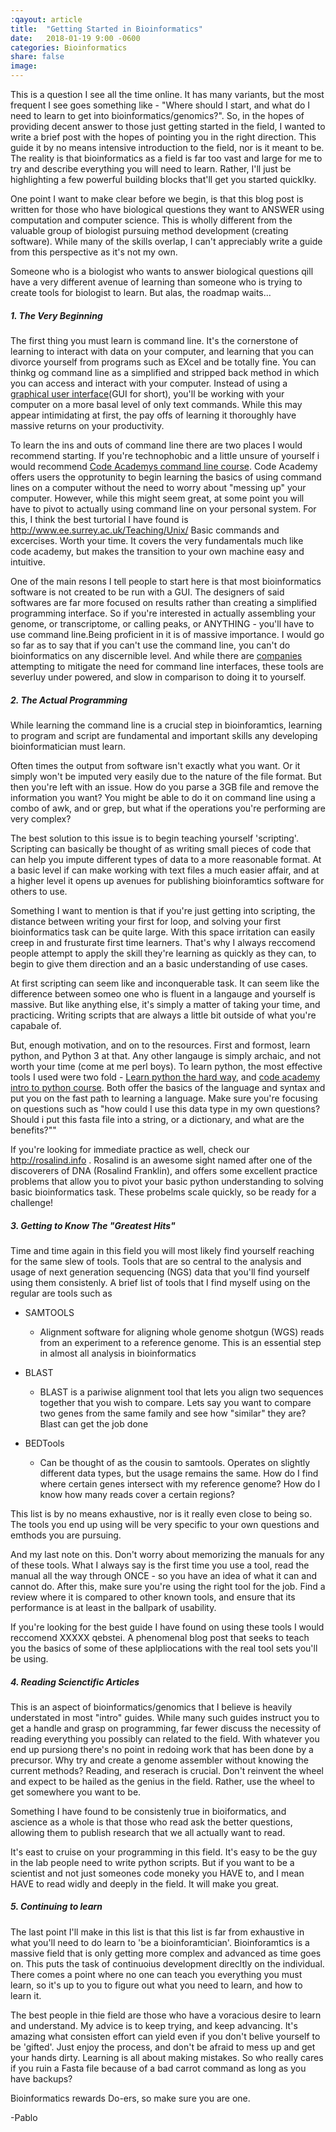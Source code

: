 ```yaml
---
:qayout: article
title:  "Getting Started in Bioinformatics"
date:   2018-01-19 9:00 -0600
categories: Bioinformatics
share: false
image:
---
```


This is a question I see all the time online. It has many variants, but the
most frequent I see goes something like - "Where should I start, and what do I need to learn to get into bioinformatics/genomics?". So, in the hopes of providing decent answer to those just getting started in the field, I wanted to write a brief post with the hopes of pointing you in the right direction. This guide it by no means intensive introduction to the field, nor is it meant to be. The reality is that bioinformatics as a field is far too vast and large for me to try and  describe everything you will need to learn. Rather, I'll just be highlighting a few powerful building blocks that'll get you started quicklky.

One point I want to make clear before we begin, is that this blog post is
written for those who have biological questions they want to ANSWER using
computation and computer science. This is wholly different from the valuable 
group of biologist pursuing method development (creating software). While many of the skills
overlap, I can't appreciably write a guide from this perspective as it's not
my own. 

Someone who is a biologist who wants to answer biological questions qill have a
very different avenue of learning than someone who is trying to create tools
for biologist to learn. But alas, the roadmap waits...

##### 1. The Very Beginning

The first thing you must learn is command line. It's the cornerstone of
learning to interact with data on your computer, and learning that you can
divorce yourself from programs such as EXcel and be totally fine. You can thinkg og command line as a simplified and stripped back method in which you can access and interact with your computer. Instead of using a [graphical user interface](https://en.wikipedia.org/wiki/Graphical_user_interface)(GUI for short), you'll be working with your computer on a more basal level of only text commands. While this may appear intimidating at first, the pay offs of learning it thoroughly have massive returns on your productivity. 

To learn the ins and outs of command line there are two places I would
recommend starting. If you're technophobic and a little unsure of yourself i would recommend [Code Academys command line course](https://www.google.com/url?sa=t&rct=j&q=&esrc=s&source=web&cd=1&cad=rja&uact=8&ved=2ahUKEwjLgLKUia_fAhUln-AKHepWA58QFjAAegQIAxAC&url=https%3A%2F%2Fwww.codecademy.com%2Flearn%2Flearn-the-command-line&usg=AOvVaw2W4SXDZOVLJGgMMuEIe6j-). Code Academy offers users the opprotunity to begin learning the basics of using command lines on a computer without the need to worry about "messing up" your computer. However, while this might seem great, at some point you will have to pivot to actually using command line on your personal system. For this, I think the best turtorial I have found is http://www.ee.surrey.ac.uk/Teaching/Unix/ Basic
commands and excercises. Worth your time. It covers the very fundamentals much
like code academy, but makes the transition to your own machine easy and
intuitive.

One of the main resons I tell people to start here is that most bioinformatics software is not created to be run with a GUI. The designers
of said softwares are far more focused on results rather than creating a
simplified programming interface. So if you're interested in actually
assembling your genome, or transcriptome, or calling peaks, or ANYTHING -
you'll have to use command line.Being proficient in it is of massive importance. I would go so far as to say that if you can't use the command line, you can't do bioinformatics on any discernible level. And while there are [companies](https://www.geneious.com/) attempting to mitigate the need for command line interfaces, these tools are severluy under powered, and slow in comparison to doing it to yourself. 

##### 2. The Actual Programming

While learning the command line is a crucial step in bioinforamtics, learning
to program and script are fundamental and important skills any developing
bioinformatician must learn. 

Often times the output from software isn't exactly what you want. Or it simply
won't be imputed very easily due to the nature of the file format. But then
you're left with an issue. How do you parse a 3GB file and remove the
information you want? You might be able to do it on command line using a combo
of awk, and or grep, but what if the operations you're performing are very
complex? 

The best solution to this issue is to begin teaching yourself 'scripting'. Scripting can basically be thought of as writing small pieces of code that can help you impute different types of data to a more reasonable format. At a basic level if can make working with text files a much easier affair, and at a higher level it opens up avenues for publishing bioinforamtics software for others to use.

Something I want to mention is that if you're just getting into scripting, the
distance between writing your first for loop, and solving your first
bioinformatics task can be quite large. With this space irritation can easily
creep in and frusturate first time learners. That's why I always reccomend
people attempt to apply the skill they're learning as quickly as they can, to
begin to give them direction and an a basic understanding of use cases.

At first scripting can seem like and inconquerable task. It can seem like the
difference between someo one who is fluent in a langauge and yourself is
massive. But like anything else, it's simply a matter of taking your time, and
practicing. Writing scripts that are always a little bit outside of what you're
capabale of.

But, enough motivation, and on to the resources. First and formost, learn
python, and Python 3 at that. Any other langauge is simply archaic, and not
worth your time (come at me perl boys). To learn python, the most effective
tools I used were two fold - [Learn python the hard
way](https://learnpythonthehardway.org/), and [code academy 
intro to python course](https://www.codecademy.com/learn/learn-python). Both offer the basics of the language and syntax
and put you on the fast path to learning a language. Make sure you're focusing
on questions such as "how could I use this data type in my own questions?
Should i put this fasta file into a string, or a dictionary, and what are the
benefits?""

If you're looking for immediate practice as well, check our
http://rosalind.info . Rosalind is an awesome sight named after one of the
discoverers of DNA (Rosalind Franklin), and offers some excellent practice
problems that allow you to pivot your basic python understanding to solving
basic bioinformatics task. These probelms scale quickly, so be ready for a
challenge!


##### 3. Getting to Know The "Greatest Hits"

Time and time again in this field you will most likely find yourself reaching
for the same slew of tools. Tools that are so central to the analysis and usage
of next generation sequencing (NGS) data that you'll find yourself using them
consistenly. A brief list of tools that I find myself using on the regular are
tools such as 

* SAMTOOLS
    - Alignment software for aligning whole genome shotgun (WGS) reads from an experiment to a reference genome. This is an essential step in almost all
analysis in bioinformatics

* BLAST
    - BLAST is a pariwise alignment tool that lets you align two sequences
    together that you wish to compare. Lets say you want to compare two genes
from the same family and see how "similar" they are? Blast can get the job done

* BEDTools
    - Can be thought of as the cousin to samtools. Operates on slightly
      different data types, but the usage remains the same. How do I find where
certain genes intersect with my reference genome? How do I know how many reads
cover a certain regions?

This list is by no means exhaustive, nor is it really even close to being so.
The tools you end up using will be very specific to your own questions and
emthods you are pursuing. 

And my last note on this. Don't worry about memorizing the manuals for any of
these tools. What I always say is the first time you use a tool, read the
manual all the way through ONCE - so you have an idea of what it can and cannot
do. After this, make sure you're using the right tool for the job. Find a
review where it is compared to other known tools, and ensure that its
performance is at least in the ballpark of usability.

If you're looking for the best guide I have found on using these tools I would
reccomend XXXXX qebstei. A phenomenal blog post that seeks to teach you the
basics of some of these aplpliocations with the real tool sets you'll be using.



##### 4. Reading Scienctific Articles

This is an aspect of bioinformatics/genomics that I believe is heavily
understated in most "intro" guides. While many such guides instruct you to get
a handle and grasp on programming, far fewer discuss the necessity of reading
everything you possibly can related to the field. With whatever you end up
pursiong there's no point in redoing work that has been done by a precursor.
Why try and create a genome assembler without knowing the current
methods? Reading, and reserach is crucial. Don't reinvent the wheel and expect
to be hailed as the genius in the field. Rather, use the wheel to get somewhere
you want to be.

Something I have found to be consistenly true in bioiformatics, and ascience as
a whole is that those who read ask the better questions, allowing them to publish research that we all actually want to read. 

It's east to cruise on your programming in this field. It's easy to be the guy
in the lab people need to write python scripts. But if you want to be a
scientist and not just someones code moneky you HAVE to, and I mean HAVE to
read widly and deeply in the field. It will make you great.


##### 5. Continuing to learn

The last point I'll make in this list is that this list is far from exhaustive
in what you'll need to do learn to 'be a bioinforamtician'.
Bioinforamtics is a massive field that is only getting more complex and
advanced as time goes on. This puts the task of continuoius development
direcltly on the individual. There comes a point where no one can teach you
everything you must learn, so it's up to you to figure out what you need to
learn, and how to learn it.

The best people in thie field are those who have a voracious desire to learn
and understand. My advice is to keep trying, and keep advancing. It's amazing
what consisten effort can yield even if you don't belive yourself to be 'gifted'. Just enjoy the process, and don't be afraid to mess up and get your hands dirty. Learning is all about making mistakes. So who really cares if you ruin a Fasta file because of a bad carrot command as long as you have backups?

Bioinformatics rewards Do-ers, so make sure you are one.

-Pablo 


